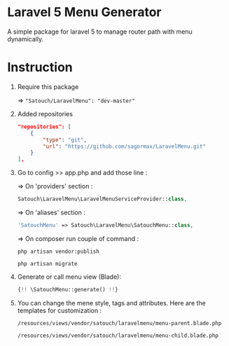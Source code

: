 # Laravel 5 Menu Generator
A simple package for laravel 5 to manage router path with menu dynamically.

# Instruction 
1.  Require this package

    =>  ```
        "Satouch/LaravelMenu": "dev-master"
        ```

2.  Added repositories

    ```json 
    "repositories": [
        {
            "type": "git",
            "url": "https://github.com/sagormax/LaravelMenu.git"
        }
    ],  
    ```
    
3.  Go to config >> app.php and add those line :

    => On 'providers' section :
    
    ```php
    Satouch\LaravelMenu\LaravelMenuServiceProvider::class,
    ```

    => On 'aliases' section :
    
    ```php
    'SatouchMenu' => Satouch\LaravelMenu\SatouchMenu::class,
    ```

    =>  On composer run couple of command :
    
        php artisan vendor:publish
        
        php artisan migrate
        

4.  Generate or call menu view (Blade):

    ```php
    {!! \SatouchMenu::generate() !!}
    ```

5.  You can change the mene style, tags and attributes. Here are the templates for customization :
    ```
    /resources/views/vendor/satouch/laravelmenu/menu-parent.blade.php
    
    /resources/views/vendor/satouch/laravelmenu/menu-child.blade.php
    ```
